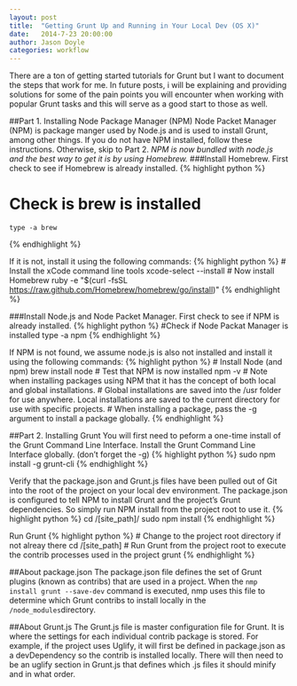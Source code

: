 ```yaml
---
layout: post
title:  "Getting Grunt Up and Running in Your Local Dev (OS X)"
date:   2014-7-23 20:00:00
author: Jason Doyle
categories: workflow
---
```



There are a ton of getting started tutorials for Grunt but I want to document the steps that work for me. In future posts, i will be explaining and providing solutions for
some of the pain points you will encounter when working with popular Grunt tasks and this will serve as a good start to those as well.

##Part 1. Installing Node Package Manager (NPM)
Node Packet Manager (NPM) is package manger used by Node.js and is used to install Grunt, among other things. If you do not have NPM installed, follow these instructions. Otherwise, skip to Part 2.
*NPM is now bundled with node.js and the best way to get it is by using Homebrew.*
###Install Homebrew.
First check to see if Homebrew is already installed.
{% highlight python %}
  # Check is brew is installed
	type -a brew
{% endhighlight %}

If it is not, install it using the following commands:
{% highlight python %}
	# Install the xCode command line tools
	xcode-select --install
	# Now install Homebrew
	ruby -e "$(curl -fsSL https://raw.github.com/Homebrew/homebrew/go/install)"
{% endhighlight %}

###Install Node.js and Node Packet Manager.
First check to see if NPM is already installed.
{% highlight python %}
	#Check if Node Packat Manager is installed
	type -a npm
{% endhighlight %}

If NPM is not found, we assume node.js is also not installed and install it using the following commands:
{% highlight python %}
	# Install Node (and npm)
	brew install node
	# Test that NPM is now installed
	npm -v
	# Note when installing packages using NPM that it has the concept of both local and global installations.
	# Global installations are saved into the /usr folder for use anywhere. Local installations are saved to the current directory for use with specific projects.
	# When installing a package, pass the -g argument to install a package globally.
{% endhighlight %}


##Part 2. Installing Grunt
You will first need to peform a one-time install of the Grunt Command Line Interface.
Install the Grunt Command Line Interface globally. (don’t forget the -g)
{% highlight python %}
	sudo npm install -g grunt-cli
{% endhighlight %}

Verify that the package.json and Grunt.js files have been pulled out of Git into the root of the project on your local dev environment.
The package.json is configured to tell NPM to install Grunt and the project’s Grunt dependencies. So simply run NPM install from the project root to use it.
{% highlight python %}
  cd /[site_path]/
	sudo npm install
{% endhighlight %}

Run Grunt
{% highlight python %}
	# Change to the project root directory if not alreay there
	cd /[site_path]
	# Run Grunt from the project root to execute the contrib processes used in the project
	grunt
{% endhighlight %}


##About package.json
The package.json file defines the set of Grunt plugins (known as contribs) that are used in a project. When the `nmp install grunt --save-dev`
command is executed, nmp uses this file to determine which Grunt contribs to install locally in the `/node_modules`directory.

##About Grunt.js
The Grunt.js file is master configuration file for Grunt. It is where the settings for each individual contrib package is stored.
For example, if the project uses Uglify, it will first be defined in package.json as a devDependency so the contrib is installed locally.
There will then need to be an uglify section in Grunt.js that defines which .js files it should minify and in what order.
